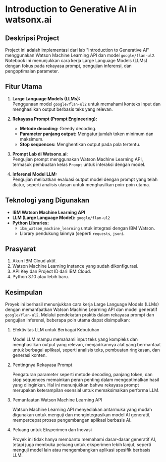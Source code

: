 # Introduction to Generative AI in watsonx.ai

## Deskripsi Project
Project ini adalah implementasi dari lab "Introduction to Generative AI" menggunakan Watson Machine Learning API dan model `google/flan-ul2`. Notebook ini menunjukkan cara kerja Large Language Models (LLMs) dengan fokus pada rekayasa prompt, pengujian inferensi, dan pengoptimalan parameter.

## Fitur Utama
1. **Large Language Models (LLMs):**  
   Penggunaan model `google/flan-ul2` untuk memahami konteks input dan menghasilkan output berbasis teks yang relevan.
   
2. **Rekayasa Prompt (Prompt Engineering):**  
   - **Metode decoding:** Greedy decoding.  
   - **Parameter panjang output:** Mengatur jumlah token minimum dan maksimum.  
   - **Stop sequences:** Menghentikan output pada pola tertentu.  

3. **Prompt Lab di Watsonx.ai:**  
   Pengujian prompt menggunakan Watson Machine Learning API, termasuk pembuatan kelas `Prompt` untuk interaksi dengan model.

4. **Inferensi Model LLM:**  
   Pengujian melibatkan evaluasi output model dengan prompt yang telah diatur, seperti analisis ulasan untuk menghasilkan poin-poin utama.

## Teknologi yang Digunakan
- **IBM Watson Machine Learning API**  
- **LLM (Large Language Model):** `google/flan-ul2`  
- **Python Libraries:**  
  - `ibm_watson_machine_learning` untuk integrasi dengan IBM Watson.  
  - Library pendukung lainnya (seperti `requests`, `json`).

## Prasyarat
1. Akun IBM Cloud aktif.
2. Watson Machine Learning instance yang sudah dikonfigurasi.
3. API Key dan Project ID dari IBM Cloud.
4. Python 3.10 atau lebih baru.

## Kesimpulan
Proyek ini berhasil menunjukkan cara kerja Large Language Models (LLMs) dengan memanfaatkan Watson Machine Learning API dan model generatif `google/flan-ul2`. Melalui pendekatan praktis dalam rekayasa prompt dan pengujian inferensi, beberapa poin utama dapat disimpulkan:
1. Efektivitas LLM untuk Berbagai Kebutuhan

   Model LLM mampu memahami input teks yang kompleks dan menghasilkan output yang relevan, menjadikannya alat yang bermanfaat untuk berbagai aplikasi, seperti analisis teks, pembuatan ringkasan, dan generasi konten.
2. Pentingnya Rekayasa Prompt
   
   Pengaturan parameter seperti metode decoding, panjang token, dan stop sequences memainkan peran penting dalam mengoptimalkan hasil yang diinginkan. Hal ini menunjukkan bahwa rekayasa prompt merupakan keterampilan esensial untuk memaksimalkan performa LLM.
3. Pemanfaatan Watson Machine Learning API
  
   Watson Machine Learning API menyediakan antarmuka yang mudah digunakan untuk menguji dan mengintegrasikan model AI generatif, mempercepat proses pengembangan aplikasi berbasis AI.

4. Peluang untuk Eksperimen dan Inovasi

   Proyek ini tidak hanya membantu memahami dasar-dasar generatif AI, tetapi juga membuka peluang untuk eksperimen lebih lanjut, seperti menguji model lain atau mengembangkan aplikasi spesifik berbasis LLM.
